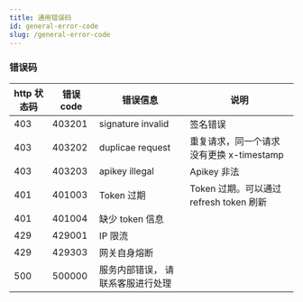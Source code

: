 ```yaml
---
title: 通用错误码 
id: general-error-code 
slug: /general-error-code
---
```


### 错误码

| http 状态码 | 错误 code | 错误信息 | 说明 |
|---|---|---|---|
| 403 | 403201 | signature invalid | 签名错误 |
| 403 | 403202 | duplicae request | 重复请求，同一个请求没有更换 x-timestamp |
| 403 | 403203 | apikey illegal | Apikey 非法 |
| 401 | 401003 | Token 过期 | Token 过期。可以通过 refresh token 刷新 |
| 401 | 401004 | 缺少 token 信息 |||
| 429 | 429001 | IP 限流 |||
| 429 | 429303 | 网关自身熔断 |||
| 500 | 500000 | 服务内部错误， 请联系客服进行处理|||
